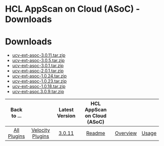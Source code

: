 
HCL AppScan on Cloud (ASoC) - Downloads
=======================================

# Downloads

- [ucv-ext-asoc-3.0.11.tar.zip](https://github.com/UrbanCode/IBM-UCV-PLUGINS/raw/main/files/ucv-ext-asoc/ucv-ext-asoc:3.0.11.tar)
- [ucv-ext-asoc-3.0.5.tar.zip](https://raw.githubusercontent.com/UrbanCode/IBM-UCV-PLUGINS/main/files/ucv-ext-asoc/ucv-ext-asoc-3.0.5.tar.zip)
- [ucv-ext-asoc-3.0.1.tar.zip](https://raw.githubusercontent.com/UrbanCode/IBM-UCV-PLUGINS/main/files/ucv-ext-asoc/ucv-ext-asoc-3.0.1.tar.zip)
- [ucv-ext-asoc-2.0.1.tar.zip](https://raw.githubusercontent.com/UrbanCode/IBM-UCV-PLUGINS/main/files/ucv-ext-asoc/ucv-ext-asoc-2.0.1.tar.zip)
- [ucv-ext-asoc-1.0.24.tar.zip](https://raw.githubusercontent.com/UrbanCode/IBM-UCV-PLUGINS/main/files/ucv-ext-asoc/ucv-ext-asoc-1.0.24.tar.zip)
- [ucv-ext-asoc-1.0.23.tar.zip](https://raw.githubusercontent.com/UrbanCode/IBM-UCV-PLUGINS/main/files/ucv-ext-asoc/ucv-ext-asoc-1.0.23.tar.zip)
- [ucv-ext-asoc-1.0.18.tar.zip](https://raw.githubusercontent.com/UrbanCode/IBM-UCV-PLUGINS/main/files/ucv-ext-asoc/ucv-ext-asoc-1.0.18.tar.zip)
- [ucv-ext-asoc.3.0.9.tar.zip](https://raw.githubusercontent.com/UrbanCode/IBM-UCV-PLUGINS/main/files/ucv-ext-asoc/ucv-ext-asoc.3.0.9.tar.zip)

|Back to ...||Latest Version|HCL AppScan on Cloud (ASoC) |||
| :---: | :---: | :---: | :---: | :---: | :---: |
|[All Plugins](../../index.md)|[Velocity Plugins](../README.md)|[3.0.11](https://github.com/UrbanCode/IBM-UCV-PLUGINS/raw/main/files/ucv-ext-asoc/ucv-ext-asoc:3.0.11.tar)|[Readme](README.md)|[Overview](overview.md)|[Usage](usage.md)|
